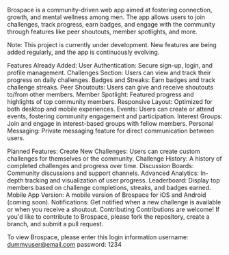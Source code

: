 Brospace is a community-driven web app aimed at fostering connection, growth, and mental wellness among men. The app allows users to join challenges, track progress, earn badges, and engage with the community through features like peer shoutouts, member spotlights, and more.

Note: This project is currently under development. New features are being added regularly, and the app is continuously evolving.

Features Already Added: User Authentication: Secure sign-up, login, and profile management. Challenges Section: Users can view and track their progress on daily challenges. Badges and Streaks: Earn badges and track challenge streaks. Peer Shoutouts: Users can give and receive shoutouts to/from other members. Member Spotlight: Featured progress and highlights of top community members. Responsive Layout: Optimized for both desktop and mobile experiences. Events: Users can create or attend events, fostering community engagement and participation. Interest Groups: Join and engage in interest-based groups with fellow members. Personal Messaging: Private messaging feature for direct communication between users.

Planned Features: Create New Challenges: Users can create custom challenges for themselves or the community. Challenge History: A history of completed challenges and progress over time. Discussion Boards: Community discussions and support channels. Advanced Analytics: In-depth tracking and visualization of user progress. Leaderboard: Display top members based on challenge completions, streaks, and badges earned. Mobile App Version: A mobile version of Brospace for iOS and Android (coming soon). Notifications: Get notified when a new challenge is available or when you receive a shoutout. Contributing Contributions are welcome! If you'd like to contribute to Brospace, please fork the repository, create a branch, and submit a pull request.


To view Brospace, please enter this login information
username: dummyuser@email.com
password: 1234
